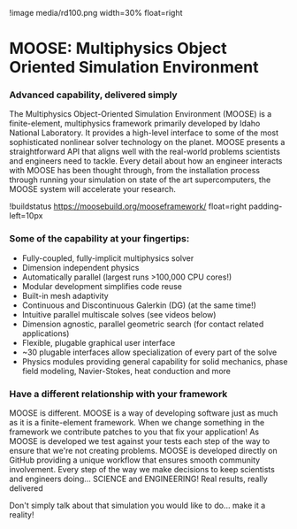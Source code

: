 !image media/rd100.png width=30% float=right

# MOOSE: Multiphysics Object Oriented Simulation Environment

### Advanced capability, delivered simply

The Multiphysics Object-Oriented Simulation Environment (MOOSE) is a finite-element, multiphysics framework primarily developed by Idaho National Laboratory. It provides a high-level interface to some of the most sophisticated nonlinear solver technology on the planet. MOOSE presents a straightforward API that aligns well with the real-world problems scientists and engineers need to tackle. Every detail about how an engineer interacts with MOOSE has been thought through, from the installation process through running your simulation on state of the art supercomputers, the MOOSE system will accelerate your research.

!buildstatus https://moosebuild.org/mooseframework/ float=right padding-left=10px

### Some of the capability at your fingertips:

 * Fully-coupled, fully-implicit multiphysics solver
 * Dimension independent physics
 * Automatically parallel (largest runs >100,000 CPU cores!)
 * Modular development simplifies code reuse
 * Built-in mesh adaptivity
 * Continuous and Discontinuous Galerkin (DG) (at the same time!)
 * Intuitive parallel multiscale solves (see videos below)
 * Dimension agnostic, parallel geometric search (for contact related applications)
 * Flexible, plugable graphical user interface
 * ~30 plugable interfaces allow specialization of every part of the solve
 * Physics modules providing general capability for solid mechanics, phase field modeling, Navier-Stokes, heat conduction and more

### Have a different relationship with your framework

MOOSE is different. MOOSE is a way of developing software just as much as it is a finite-element framework. When we change something in the framework we contribute patches to you that fix your application! As MOOSE is developed we test against your tests each step of the way to ensure that we're not creating problems. MOOSE is developed directly on GitHub providing a unique workflow that ensures smooth community involvement. Every step of the way we make decisions to keep scientists and engineers doing... SCIENCE and ENGINEERING!
Real results, really delivered

Don't simply talk about that simulation you would like to do... make it a reality!
